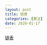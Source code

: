 ```yaml
---
layout: post
title: 链表
categories: [算法]
date: 2020-01-17 
---
```

[链表](https://baike.baidu.com/item/%E9%93%BE%E8%A1%A8)